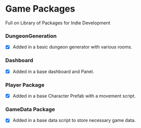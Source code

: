 # Game Packages
 Full on Library of Packages for Indie Development

### DungeonGeneration
- [X] Added in a basic dungeon generator with various rooms.

### Dashboard
- [X] Added in a base dashboard and Panel.

### Player Package
- [X] Added in a base Character Prefab with a movement script.

### GameData Package
- [X] Added in a base data script to store necessary game data.